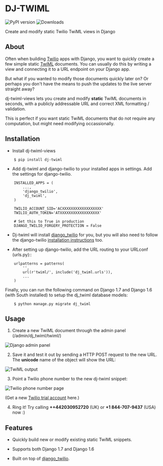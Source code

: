 # DJ-TWIML

![PyPI version](https://badge.fury.io/py/dj-twiml-views.png)
![Downloads](https://pypip.in/d/dj-twiml-views/badge.png)

Create and modify static Twilio TwiML views in Django

## About

Often when building [Twilio](https://twilio.com) apps with Django, you want to quickly create a few simple static [TwiML](https://twilio.com/docs/api/twiml) documents. You can usually do this by writing a view and connecting it to a URL endpoint on your Django app.

But what if you wanted to modify those documents quickly later on? Or perhaps you don't have the means to push the updates to the live server straight away?

dj-twiml-views lets you create and modify **static** TwiML documents in seconds, with a publicly addressable URL and correct XML formatting / validation.

This is perfect if you want static TwiML documents that do not require any computation, but might need modifying occassionally.

## Installation

* Install dj-twiml-views

```
    $ pip install dj-twiml
```

* Add dj-twiml and django-twilio to your installed apps in settings. Add the settings for django-twilio.

```
    INSTALLED_APPS = (
        ...,
        'django_twilio',
        'dj_twiml',
    )

    TWILIO_ACCOUNT_SID='ACXXXXXXXXXXXXXXXXXX'
    TWILIO_AUTH_TOKEN='ATXXXXXXXXXXXXXXXXXX'

    # Set this to True in production
    DJANGO_TWILIO_FORGERY_PROTECTION = False
```

* Dj-twiml will install [django_twilio](http://django-twilio.readthedocs.org/en/latest/install.html#installation) for you, but you will also need to follow the django-twilio [installation instructions](http://django-twilio.readthedocs.org/en/latest/install.html#installation) too.

* After setting up django-twilio, add the URL routing to your URLconf (urls.py)::

```
    urlpatterns = patterns(
        '',
        url(r'twiml/', include('dj_twiml.urls')),
        ...
    )
```

Finally, you can run the following command on Django 1.7 and Django 1.6 (with South installed) to setup the dj_twiml database models:

```
    $ python manage.py migrate dj_twiml
```

## Usage

1. Create a new TwiML document through the admin panel (/admin/dj_twiml/twiml/)

![Django admin panel](http://i.imgur.com/rPRjptp.png)

2. Save it and test it out by sending a HTTP POST request to the new URL. The __unicode__ name of the object will show the URL:

![TwiML output](http://i.imgur.com/kA6hVYR.png)

3. Point a Twilio phone number to the new dj-twiml snippet:

![Twilio phone number page](http://i.imgur.com/YIzeZR3.png)

(Get a new [Twilio trial account](https://twilio.com/try-twilio) here.)

4. Ring it! Try calling **++442030952720** (UK) or **+1 844-707-9437** (USA) now :)


Features
--------

* Quickly build new or modify existing static TwiML snippets.

* Supports both Django 1.7 and Django 1.6

* Built on top of [django_twilio](https://github.com/rdegges/django-twilio).
